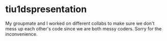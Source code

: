 # tiu1dspresentation
My groupmate and I worked on different collabs to make sure we don't mess up each other's code since we are both messy coders.
Sorry for the inconvenience.
